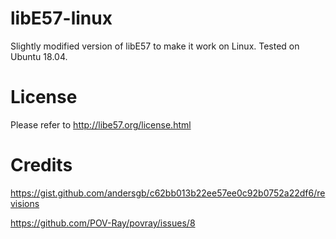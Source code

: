 # libE57-linux
Slightly modified version of libE57 to make it work on Linux. Tested on Ubuntu 18.04.

# License
Please refer to http://libe57.org/license.html

# Credits

https://gist.github.com/andersgb/c62bb013b22ee57ee0c92b0752a22df6/revisions

https://github.com/POV-Ray/povray/issues/8
